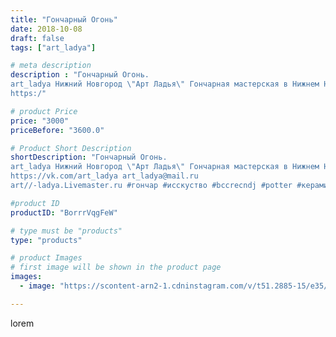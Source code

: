 ```yaml
---
title: "Гончарный Огонь"
date: 2018-10-08
draft: false
tags: ["art_ladya"]

# meta description
description : "Гончарный Огонь. 
art_ladya Нижний Новгород \"Арт Ладья\" Гончарная мастерская в Нижнем Новгороде. Изготовление керамики и мастер//-классы по обучению. 
https:/"

# product Price
price: "3000"
priceBefore: "3600.0"

# Product Short Description
shortDescription: "Гончарный Огонь. 
art_ladya Нижний Новгород \"Арт Ладья\" Гончарная мастерская в Нижнем Новгороде. Изготовление керамики и мастер//-классы по обучению. 
https://vk.com/art_ladya art_ladya@mail.ru 
art//-ladya.Livemaster.ru #гончар #исскуство #bccrecndj #potter #керамикадляинтерьера #керамикаручнаяработа #гончарнаямастерская #керамиканазаказ #handmade #посудаизглины #керамика #гончарнаяпосуда #эксклюзивнаякерамика #dishes #decor #ceramicar #nntoday #claygoods #фестиваль #earthenware #ceramic #design #fire #нижнийновгород #ceramicart #гончарныйкруг #clay #авторскаякерамика"

#product ID
productID: "BorrrVqgFeW"

# type must be "products"
type: "products"

# product Images
# first image will be shown in the product page
images:
  - image: "https://scontent-arn2-1.cdninstagram.com/v/t51.2885-15/e35/43070410_900744663463442_1266819460006427736_n.jpg?tp=1&_nc_ht=scontent-arn2-1.cdninstagram.com&_nc_cat=102&_nc_ohc=MLM8kCPn1tMAX9aGfid&ccb=7-4&oh=de5e2fc43c8c4eed04c74c0badf27449&oe=6083C05D&_nc_sid=86f79a&ig_cache_key=MTg4NTc5Mjk2MzE4Mzc5NDA3MA%3D%3D.2-ccb7-4"

---
```

lorem
